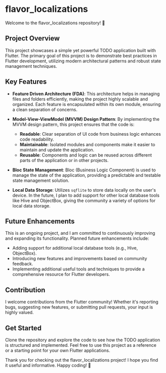 # flavor_localizations

Welcome to the flavor_localizations repository! 🎉

## Project Overview

This project showcases a simple yet powerful TODO application built with Flutter. The primary goal of this project is to demonstrate best practices in Flutter development, utilizing modern architectural patterns and robust state management techniques.

## Key Features

- **Feature Driven Architecture (FDA)**: This architecture helps in managing files and folders efficiently, making the project highly scalable and organized. Each feature is encapsulated within its own module, ensuring a clean separation of concerns.

- **Model-View-ViewModel (MVVM) Design Pattern**: By implementing the MVVM design pattern, this project ensures that the code is:
  - **Readable**: Clear separation of UI code from business logic enhances code readability.
  - **Maintainable**: Isolated modules and components make it easier to maintain and update the application.
  - **Reusable**: Components and logic can be reused across different parts of the application or in other projects.

- **Bloc State Management**: Bloc (Business Logic Component) is used to manage the state of the application, providing a predictable and testable state management solution.

- **Local Data Storage**: Utilizes `sqflite` to store data locally on the user's device. In the future, I plan to add support for other local database tools like Hive and ObjectBox, giving the community a variety of options for local data storage.

## Future Enhancements

This is an ongoing project, and I am committed to continuously improving and expanding its functionality. Planned future enhancements include:
- Adding support for additional local database tools (e.g., Hive, ObjectBox).
- Introducing new features and improvements based on community feedback.
- Implementing additional useful tools and techniques to provide a comprehensive resource for Flutter developers.

## Contribution

I welcome contributions from the Flutter community! Whether it's reporting bugs, suggesting new features, or submitting pull requests, your input is highly valued.

## Get Started

Clone the repository and explore the code to see how the TODO application is structured and implemented. Feel free to use this project as a reference or a starting point for your own Flutter applications.

Thank you for checking out the flavor_localizations project! I hope you find it useful and informative. Happy coding! 🚀
